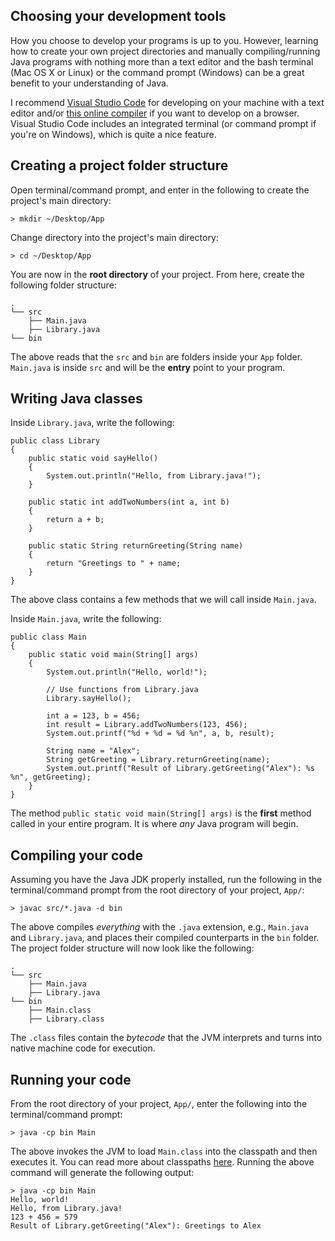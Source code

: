 ## Choosing your development tools
How you choose to develop your programs is up to you. However, learning how to create your own project directories and manually compiling/running Java programs with nothing more than a text editor and the bash terminal (Mac OS X or Linux) or the command prompt (Windows) can be a great benefit to your understanding of Java.

I recommend [Visual Studio Code](https://code.visualstudio.com/) for developing on your machine with a text editor and/or [this online compiler](https://repl.it/languages/java) if you want to develop on a browser. Visual Studio Code includes an integrated terminal (or command prompt if you're on Windows), which is quite a nice feature.  



## Creating a project folder structure
Open terminal/command prompt, and enter in the following to create the project's main directory:
```
> mkdir ~/Desktop/App
```

Change directory into the project's main directory:
```
> cd ~/Desktop/App
```

You are now in the **root directory** of your project. From here, create the following folder structure: 
```
.
└── src
    ├── Main.java
    ├── Library.java
└── bin
```
The above reads that the `src` and `bin` are folders inside your `App` folder. `Main.java` is inside `src` and will be the **entry** point to your program.

## Writing Java classes
Inside `Library.java`, write the following:
```
public class Library
{
    public static void sayHello()
    {
        System.out.println("Hello, from Library.java!");
    }

    public static int addTwoNumbers(int a, int b)
    {
        return a + b;
    }

    public static String returnGreeting(String name)
    {
        return "Greetings to " + name;
    }
}
```
The above class contains a few methods that we will call inside `Main.java`.

Inside `Main.java`, write the following:
```
public class Main
{
    public static void main(String[] args)
    {
        System.out.println("Hello, world!");

        // Use functions from Library.java
        Library.sayHello();

        int a = 123, b = 456;
        int result = Library.addTwoNumbers(123, 456);
        System.out.printf("%d + %d = %d %n", a, b, result);

        String name = "Alex";
        String getGreeting = Library.returnGreeting(name);
        System.out.printf("Result of Library.getGreeting("Alex"): %s %n", getGreeting);
    }
}
```
The method `public static void main(String[] args)` is the **first** method called in your entire program. It is where *any* Java program will begin. 

## Compiling your code
Assuming you have the Java JDK properly installed, run the following in the terminal/command prompt from the root directory of your project, `App/`:
```
> javac src/*.java -d bin
```
The above compiles *everything* with the `.java` extension, e.g., `Main.java` and `Library.java`, and places their compiled counterparts in the `bin` folder. The project folder structure will now look like the following:
```
.
└── src
    ├── Main.java
    ├── Library.java
└── bin
    ├── Main.class
    ├── Library.class
```
The `.class` files contain the *bytecode* that the JVM interprets and turns into native machine code for execution.

## Running your code
From the root directory of your project, `App/`, enter the following into the terminal/command prompt:
```
> java -cp bin Main
```
The above invokes the JVM to load `Main.class` into the classpath and then executes it. You can read more about classpaths [here](https://docs.oracle.com/javase/tutorial/essential/environment/paths.html). Running the above command will generate the following output:
```
> java -cp bin Main
Hello, world!
Hello, from Library.java!
123 + 456 = 579
Result of Library.getGreeting("Alex"): Greetings to Alex
```
